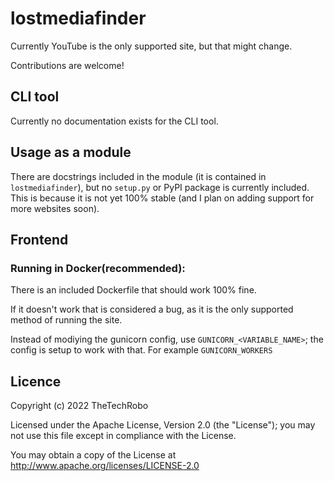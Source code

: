 # lostmediafinder

Currently YouTube is the only supported site, but that might change.

Contributions are welcome!

## CLI tool
Currently no documentation exists for the CLI tool.

## Usage as a module
There are docstrings included in the module (it is contained in `lostmediafinder`), but no `setup.py` or PyPI package is currently included. This is because it is not yet 100% stable (and I plan on adding support for more websites soon).

## Frontend
### Running in Docker(recommended):
There is an included Dockerfile that should work 100% fine.
  
If it doesn't work that is considered a bug, as it is the only supported method of running the site.

Instead of modiying the gunicorn config, use `GUNICORN_<VARIABLE_NAME>`; the config is setup to work with that. For example `GUNICORN_WORKERS`

## Licence

Copyright (c) 2022 TheTechRobo

Licensed under the Apache License, Version 2.0 (the "License");
you may not use this file except in compliance with the License.

You may obtain a copy of the License at http://www.apache.org/licenses/LICENSE-2.0
